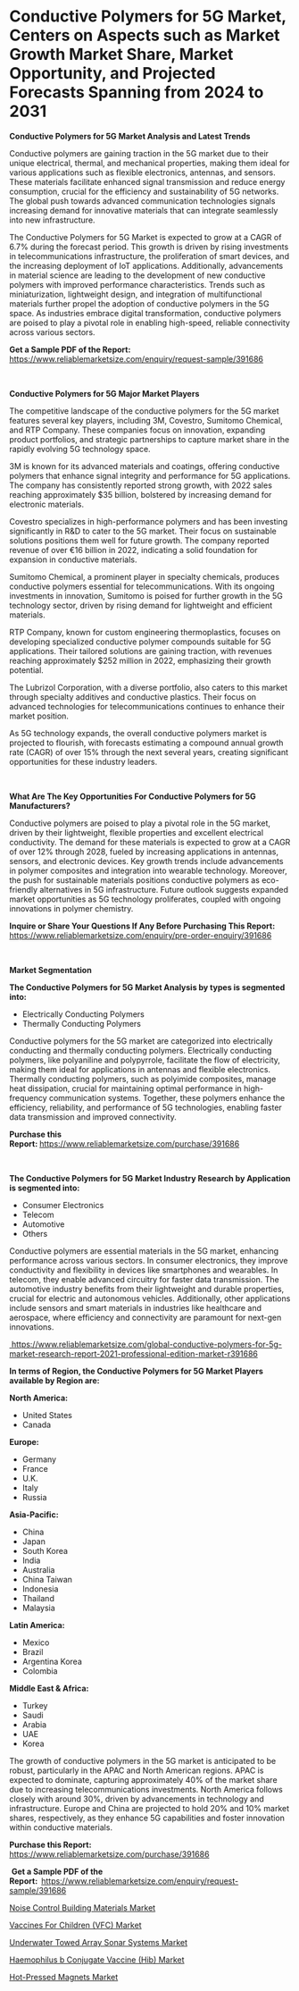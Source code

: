 <p><h1>Conductive Polymers for 5G Market, Centers on Aspects such as Market Growth Market Share, Market Opportunity, and Projected Forecasts Spanning from 2024 to 2031</h1></p><p><strong>Conductive Polymers for 5G Market Analysis and Latest Trends</strong></p>
<p><p>Conductive polymers are gaining traction in the 5G market due to their unique electrical, thermal, and mechanical properties, making them ideal for various applications such as flexible electronics, antennas, and sensors. These materials facilitate enhanced signal transmission and reduce energy consumption, crucial for the efficiency and sustainability of 5G networks. The global push towards advanced communication technologies signals increasing demand for innovative materials that can integrate seamlessly into new infrastructure.</p><p>The Conductive Polymers for 5G Market is expected to grow at a CAGR of 6.7% during the forecast period. This growth is driven by rising investments in telecommunications infrastructure, the proliferation of smart devices, and the increasing deployment of IoT applications. Additionally, advancements in material science are leading to the development of new conductive polymers with improved performance characteristics. Trends such as miniaturization, lightweight design, and integration of multifunctional materials further propel the adoption of conductive polymers in the 5G space. As industries embrace digital transformation, conductive polymers are poised to play a pivotal role in enabling high-speed, reliable connectivity across various sectors.</p></p>
<p><strong>Get a Sample PDF of the Report:&nbsp;</strong> <a href="https://www.reliablemarketsize.com/enquiry/request-sample/391686?utm_campaign=1592&utm_medium=2&utm_source=Github&utm_content=ia&utm_term=26102024&utm_id=conductive-polymers-for-5g">https://www.reliablemarketsize.com/enquiry/request-sample/391686</a></p>
<p>&nbsp;</p>
<p><strong>Conductive Polymers for 5G Major Market Players</strong></p>
<p><p>The competitive landscape of the conductive polymers for the 5G market features several key players, including 3M, Covestro, Sumitomo Chemical, and RTP Company. These companies focus on innovation, expanding product portfolios, and strategic partnerships to capture market share in the rapidly evolving 5G technology space.</p><p>3M is known for its advanced materials and coatings, offering conductive polymers that enhance signal integrity and performance for 5G applications. The company has consistently reported strong growth, with 2022 sales reaching approximately $35 billion, bolstered by increasing demand for electronic materials.</p><p>Covestro specializes in high-performance polymers and has been investing significantly in R&D to cater to the 5G market. Their focus on sustainable solutions positions them well for future growth. The company reported revenue of over €16 billion in 2022, indicating a solid foundation for expansion in conductive materials.</p><p>Sumitomo Chemical, a prominent player in specialty chemicals, produces conductive polymers essential for telecommunications. With its ongoing investments in innovation, Sumitomo is poised for further growth in the 5G technology sector, driven by rising demand for lightweight and efficient materials.</p><p>RTP Company, known for custom engineering thermoplastics, focuses on developing specialized conductive polymer compounds suitable for 5G applications. Their tailored solutions are gaining traction, with revenues reaching approximately $252 million in 2022, emphasizing their growth potential.</p><p>The Lubrizol Corporation, with a diverse portfolio, also caters to this market through specialty additives and conductive plastics. Their focus on advanced technologies for telecommunications continues to enhance their market position.</p><p>As 5G technology expands, the overall conductive polymers market is projected to flourish, with forecasts estimating a compound annual growth rate (CAGR) of over 15% through the next several years, creating significant opportunities for these industry leaders.</p></p>
<p>&nbsp;</p>
<p><strong>What Are The Key Opportunities For Conductive Polymers for 5G Manufacturers?</strong></p>
<p><p>Conductive polymers are poised to play a pivotal role in the 5G market, driven by their lightweight, flexible properties and excellent electrical conductivity. The demand for these materials is expected to grow at a CAGR of over 12% through 2028, fueled by increasing applications in antennas, sensors, and electronic devices. Key growth trends include advancements in polymer composites and integration into wearable technology. Moreover, the push for sustainable materials positions conductive polymers as eco-friendly alternatives in 5G infrastructure. Future outlook suggests expanded market opportunities as 5G technology proliferates, coupled with ongoing innovations in polymer chemistry.</p></p>
<p><strong>Inquire or Share Your Questions If Any Before Purchasing This Report:</strong> <a href="https://www.reliablemarketsize.com/enquiry/pre-order-enquiry/391686?utm_campaign=1592&utm_medium=2&utm_source=Github&utm_content=ia&utm_term=26102024&utm_id=conductive-polymers-for-5g">https://www.reliablemarketsize.com/enquiry/pre-order-enquiry/391686</a></p>
<p>&nbsp;</p>
<p><strong>Market Segmentation</strong></p>
<p><strong>The Conductive Polymers for 5G Market Analysis by types is segmented into:</strong></p>
<p><ul><li>Electrically Conducting Polymers</li><li>Thermally Conducting Polymers</li></ul></p>
<p><p>Conductive polymers for the 5G market are categorized into electrically conducting and thermally conducting polymers. Electrically conducting polymers, like polyaniline and polypyrrole, facilitate the flow of electricity, making them ideal for applications in antennas and flexible electronics. Thermally conducting polymers, such as polyimide composites, manage heat dissipation, crucial for maintaining optimal performance in high-frequency communication systems. Together, these polymers enhance the efficiency, reliability, and performance of 5G technologies, enabling faster data transmission and improved connectivity.</p></p>
<p><strong>Purchase this Report:&nbsp;</strong><a href="https://www.reliablemarketsize.com/purchase/391686?utm_campaign=1592&utm_medium=2&utm_source=Github&utm_content=ia&utm_term=26102024&utm_id=conductive-polymers-for-5g">https://www.reliablemarketsize.com/purchase/391686</a></p>
<p>&nbsp;</p>
<p><strong>The Conductive Polymers for 5G Market Industry Research by Application is segmented into:</strong></p>
<p><ul><li>Consumer Electronics</li><li>Telecom</li><li>Automotive</li><li>Others</li></ul></p>
<p><p>Conductive polymers are essential materials in the 5G market, enhancing performance across various sectors. In consumer electronics, they improve conductivity and flexibility in devices like smartphones and wearables. In telecom, they enable advanced circuitry for faster data transmission. The automotive industry benefits from their lightweight and durable properties, crucial for electric and autonomous vehicles. Additionally, other applications include sensors and smart materials in industries like healthcare and aerospace, where efficiency and connectivity are paramount for next-gen innovations.</p></p>
<p><a href="https://www.reliablemarketsize.com/global-conductive-polymers-for-5g-market-research-report-2021-professional-edition-market-r391686?utm_campaign=1592&utm_medium=2&utm_source=Github&utm_content=ia&utm_term=26102024&utm_id=conductive-polymers-for-5g">&nbsp;https://www.reliablemarketsize.com/global-conductive-polymers-for-5g-market-research-report-2021-professional-edition-market-r391686</a></p>
<p><strong>In terms of Region, the Conductive Polymers for 5G Market Players available by Region are:</strong></p>
<p>
    <p> <strong> North America: </strong>
        <ul>
            <li>United States</li>
            <li>Canada</li>
        </ul>
        </p> 
    <p> <strong> Europe: </strong>
        <ul>
            <li>Germany</li>
            <li>France</li>
            <li>U.K.</li>
            <li>Italy</li>
            <li>Russia</li>
        </ul>
        </p> 
    <p> <strong> Asia-Pacific: </strong>
        <ul>
            <li>China</li>
            <li>Japan</li>
            <li>South Korea</li>
            <li>India</li>
            <li>Australia</li>
            <li>China Taiwan</li>
            <li>Indonesia</li>
            <li>Thailand</li>
            <li>Malaysia</li>
        </ul>
        </p> 
    <p> <strong> Latin America: </strong>
        <ul>
            <li>Mexico</li>
            <li>Brazil</li>
            <li>Argentina Korea</li>
            <li>Colombia</li>
        </ul>
        </p> 
    <p> <strong> Middle East & Africa: </strong>
        <ul>
            <li>Turkey</li>
            <li>Saudi</li>
            <li>Arabia</li>
            <li>UAE</li>
            <li>Korea</li>
        </ul>
    </p>
    </p>
<p><p>The growth of conductive polymers in the 5G market is anticipated to be robust, particularly in the APAC and North American regions. APAC is expected to dominate, capturing approximately 40% of the market share due to increasing telecommunications investments. North America follows closely with around 30%, driven by advancements in technology and infrastructure. Europe and China are projected to hold 20% and 10% market shares, respectively, as they enhance 5G capabilities and foster innovation within conductive materials.</p></p>
<p><strong>Purchase this Report: </strong><a href="https://www.reliablemarketsize.com/purchase/391686?utm_campaign=1592&utm_medium=2&utm_source=Github&utm_content=ia&utm_term=26102024&utm_id=conductive-polymers-for-5g">https://www.reliablemarketsize.com/purchase/391686</a></p>
<p>&nbsp;<strong>Get a Sample PDF of the Report:&nbsp;&nbsp;</strong><a href="https://www.reliablemarketsize.com/enquiry/request-sample/391686?utm_campaign=1592&utm_medium=2&utm_source=Github&utm_content=ia&utm_term=26102024&utm_id=conductive-polymers-for-5g">https://www.reliablemarketsize.com/enquiry/request-sample/391686</a></p>
<p><strong></strong></p>
<p><p><a href="https://www.linkedin.com/pulse/noise-control-building-materials-spectrum-usage-patterns-sector-cfwyf?utm_campaign=1592&utm_medium=2&utm_source=Github&utm_content=ia&utm_term=26102024&utm_id=conductive-polymers-for-5g">Noise Control Building Materials Market</a></p><p><a href="https://www.linkedin.com/pulse/vaccines-children-vfc-market-trends-detailed-study-its-segmentation-hnlte?utm_campaign=1592&utm_medium=2&utm_source=Github&utm_content=ia&utm_term=26102024&utm_id=conductive-polymers-for-5g">Vaccines For Children (VFC) Market</a></p><p><a href="https://www.linkedin.com/pulse/strategic-insights-global-underwater-towed-array-sonar-systems-e1goe?utm_campaign=1592&utm_medium=2&utm_source=Github&utm_content=ia&utm_term=26102024&utm_id=conductive-polymers-for-5g">Underwater Towed Array Sonar Systems Market</a></p><p><a href="https://www.linkedin.com/pulse/haemophilus-b-conjugate-vaccine-hib-market-evolution-global-yhhze?utm_campaign=1592&utm_medium=2&utm_source=Github&utm_content=ia&utm_term=26102024&utm_id=conductive-polymers-for-5g">Haemophilus b Conjugate Vaccine (Hib) Market</a></p><p><a href="https://www.linkedin.com/pulse/hot-pressed-magnets-mosaic-piecing-together-global-market-dynamics-okttf?utm_campaign=1592&utm_medium=2&utm_source=Github&utm_content=ia&utm_term=26102024&utm_id=conductive-polymers-for-5g">Hot-Pressed Magnets Market</a></p></p>